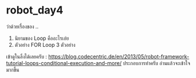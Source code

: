 # robot_day4
ว่าด้วยเรื่องของ ..
1. นิยามของ Loop คืออะไรเอ่ย
2. ตัวอย่าง FOR Loop 3 ตัวอย่าง

เข้าดูในลิ้งได้เลยครับ : https://blog.codecentric.de/en/2013/05/robot-framework-tutorial-loops-conditional-execution-and-more/
ประกอบการทำครับ อ่านแล้วจะเข้าใจมากขึ้น
